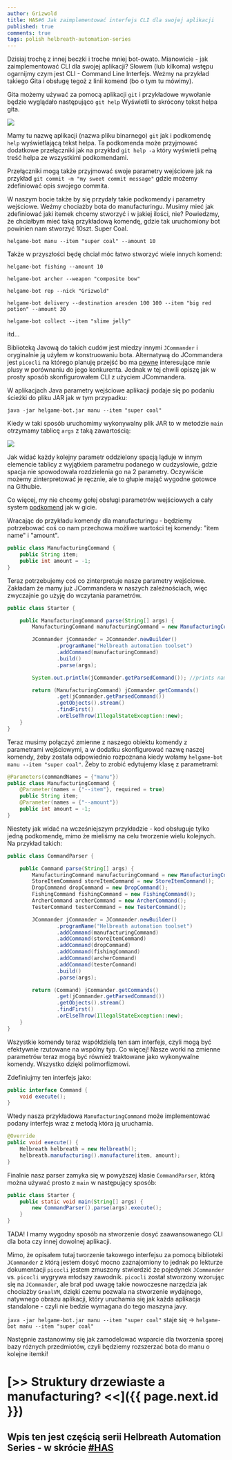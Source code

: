 ```yaml
---
author: Grizwold
title: HAS#6 Jak zaimplementować interfejs CLI dla swojej aplikacji
published: true
comments: true
tags: polish helbreath-automation-series
---
```


Dzisiaj trochę z innej beczki i troche mniej bot-owato. Mianowicie - jak zaimplementować CLI dla swojej aplikacji? Słowem 
(lub kilkoma) wstępu ogarnijmy czym jest CLI - Command Line Interfejs. Weźmy na przykład takiego Gita i obsługę tegoż z 
linii komend (bo o tym tu mówimy).

Gita możemy używać za pomocą aplikacji `git` i przykładowe wywołanie będzie wyglądało następująco `git help`
Wyświetli to skrócony tekst helpa gita. 

![](assets/2020-08-15-jak-napisac-cli-do-bota/git-help.png)

Mamy tu nazwę aplikacji (nazwa pliku binarnego) `git` jak i podkomendę `help` 
wyświetlającą tekst helpa. Ta podkomenda może przyjmować dodatkowe przełączniki jak na przykład `git help -a` który 
wyświetli pełną treść helpa ze wszystkimi podkomendami. 

Przełączniki mogą także przyjmować swoje parametry wejściowe jak
na przykład `git commit -m "my sweet commit message"` gdzie możemy zdefiniować opis swojego commita.

W naszym bocie także by się przydały takie podkomendy i parametry wejściowe. Weźmy chociażby bota do manufacturingu. 
Musimy mieć jak zdefiniować jaki itemek chcemy stworzyć i w jakiej ilości, nie? Powiedzmy, że chciałbym mieć taką
przykładową komendę, gdzie tak uruchomiony bot powinien nam stworzyć 10szt. Super Coal.

`helgame-bot manu --item "super coal" --amount 10`

Także w przyszłości będę chciał móc łatwo stworzyć wiele innych komend:

`helgame-bot fishing --amount 10`

`helgame-bot archer --weapon "composite bow"`

`helgame-bot rep --nick "Grizwold"`

`helgame-bot delivery --destination aresden 100 100 --item "big red potion" --amount 30`

`helgame-bot collect --item "slime jelly"`

itd...

Biblioteką Javową do takich cudów jest miedzy innymi `JCommander` i oryginalnie ją użyłem w konstruowaniu bota. Alternatywą 
do JCommandera jest `picocli` na którego planuję przejść bo ma [pewne](https://github.com/remkop/picocli/wiki/picocli-vs-JCommander) 
interesujące mnie plusy w porównaniu do jego konkurenta. Jednak w tej chwili opiszę jak w prosty sposób skonfigurowałem
CLI z użyciem JCommandera.

W aplikacjach Java parametry wejściowe aplikacji podaje się po podaniu ścieżki do pliku JAR jak w tym przypadku:

`java -jar helgame-bot.jar manu --item "super coal"`

Kiedy w taki sposób uruchomimy wykonywalny plik JAR to w metodzie `main` otrzymamy tablicę `args` z taką zawartością:

![](assets/2020-08-15-jak-napisac-cli-do-bota/parameters.png)

Jak widać każdy kolejny parametr oddzielony spacją ląduje w innym elemencie tablicy z wyjątkiem parametru podanego w 
cudzysłowie, gdzie spacja nie spowodowała rozdzielenia go na 2 parametry. Oczywiście możemy zinterpretować je ręcznie,
ale to głupie mająć wygodne gotowce na Githubie.

Co więcej, my nie chcemy gołej obsługi parametrów wejściowych a cały system [podkomend](https://jcommander.org/#_more_complex_syntaxes_commands) 
jak w gicie.

Wracając do przykładu komendy dla manufacturingu - będziemy potrzebować coś co nam przechowa możliwe wartości tej komendy:
"item name" i "amount".

```java
public class ManufacturingCommand {
    public String item;
    public int amount = -1;
}
```

Teraz potrzebujemy coś co zinterpretuje nasze parametry wejściowe. Zakładam że mamy już JCommandera w naszych zależnościach, 
więc zwyczajnie go użyję do wczytania parametrów.

```java
public class Starter {

    public ManufacturingCommand parse(String[] args) {
        ManufacturingCommand manufacturingCommand = new ManufacturingCommand();

        JCommander jCommander = JCommander.newBuilder()
                .programName("Helbreath automation toolset")
                .addCommand(manufacturingCommand)
                .build()
                .parse(args);

        System.out.println(jCommander.getParsedCommand()); //prints name of the parsed command

        return (ManufacturingCommand) jCommander.getCommands()
                .get(jCommander.getParsedCommand())
                .getObjects().stream()
                .findFirst()
                .orElseThrow(IllegalStateException::new);
    }
}
```

Teraz musimy połączyć zmienne z naszego obiektu komendy z parametrami wejściowymi, a w dodatku skonfigurować nazwę naszej
komendy, żeby została odpowiednio rozpoznana kiedy wołamy `helgame-bot manu --item "super coal"`. Żeby to zrobić edytujemy
klasę z parametrami:

```java
@Parameters(commandNames = {"manu"})
public class ManufacturingCommand {
    @Parameter(names = {"--item"}, required = true)
    public String item;
    @Parameter(names = {"--amount"})
    public int amount = -1;
}
```

Niestety jak widać na wcześniejszym przykładzie - kod obsługuje tylko jedną podkomendę, mimo że mieliśmy na celu tworzenie
wielu kolejnych. Na przykład takich:

```java
public class CommandParser {

    public Command parse(String[] args) {
        ManufacturingCommand manufacturingCommand = new ManufacturingCommand();
        StoreItemCommand storeItemCommand = new StoreItemCommand();
        DropCommand dropCommand = new DropCommand();
        FishingCommand fishingCommand = new FishingCommand();
        ArcherCommand archerCommand = new ArcherCommand();
        TesterCommand testerCommand = new TesterCommand();

        JCommander jCommander = JCommander.newBuilder()
                .programName("Helbreath automation toolset")
                .addCommand(manufacturingCommand)
                .addCommand(storeItemCommand)
                .addCommand(dropCommand)
                .addCommand(fishingCommand)
                .addCommand(archerCommand)
                .addCommand(testerCommand)
                .build()
                .parse(args);

        return (Command) jCommander.getCommands()
                .get(jCommander.getParsedCommand())
                .getObjects().stream()
                .findFirst()
                .orElseThrow(IllegalStateException::new);
    }
}
``` 

Wszystkie komendy teraz współdzielą ten sam interfejs, czyli mogą być efektywnie rzutowane na wspólny typ. Co więcej!
Nasze worki na zmienne parametrów teraz mogą być również traktowane jako wykonywalne komendy. Wszystko dzięki polimorfizmowi.

Zdefiniujmy ten interfejs jako:

```java
public interface Command {
    void execute();
}
```

Wtedy nasza przykładowa `ManufacturingCommand` może implementować podany interfejs wraz z metodą która ją uruchamia.

```java
@Override
public void execute() {
    Helbreath helbreath = new Helbreath();
    helbreath.manufacturing().manufacture(item, amount);
}
```

Finalnie nasz parser zamyka się w powyższej klasie `CommandParser`, którą można używać prosto z `main` w następujący sposób:

```java
public class Starter {
    public static void main(String[] args) {
        new CommandParser().parse(args).execute();
    }
}
```

TADA! I mamy wygodny sposób na stworzenie dosyć zaawansowanego CLI dla bota czy innej dowolnej aplikacji.

Mimo, że opisałem tutaj tworzenie takowego interfejsu za pomocą biblioteki `JCommander` z którą jestem dosyć mocno zaznajomiony
to jednak po lekturze dokumentacji `picocli` jestem zmuszony stwierdzić że pojedynek `JCommander` vs. `picocli` wygrywa
młodszy zawodnik. `picocli` został stworzony wzorując się na `JCommander`, ale brał pod uwagę takie nowoczesne narzędzia 
jak chociażby `GraalVM`, dzięki czemu pozwala na stworzenie wydajnego, natywnego obrazu aplikacji, który uruchamia się jak każda
aplikacja standalone - czyli nie bedzie wymagana do tego maszyna javy. 

`java -jar helgame-bot.jar manu --item "super coal"` staje się -> `helgame-bot manu --item "super coal"`

Następnie zastanowimy się jak zamodelować wsparcie dla tworzenia sporej bazy różnych przedmiotów, czyli będziemy rozszerzać 
bota do manu o kolejne itemki!
 
# [>> Struktury drzewiaste a manufacturing? <<]({{ page.next.id }}) 
## Wpis ten jest częścią serii Helbreath Automation Series - w skrócie <a href="/tags#helbreath-automation-series">#HAS</a>

